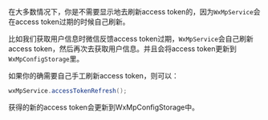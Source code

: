 在大多数情况下，你是不需要显示地去刷新access token的，因为``WxMpService``会在access token过期的时候自己刷新。

比如我们获取用户信息时微信反馈access token过期，``WxMpService``会自己刷新access token，然后再次去获取用户信息。并且会将access token更新到``WxMpConfigStorage``里。

如果你的确需要自己手工刷新access token，则可以：

```java
wxMpService.accessTokenRefresh();
```

获得的新的access token会更新到WxMpConfigStorage中。
